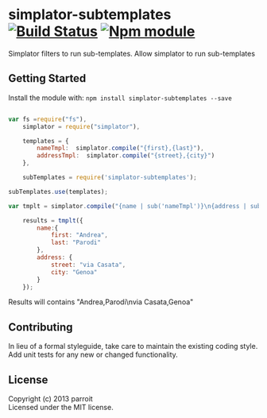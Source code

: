 # simplator-subtemplates [![Build Status](https://secure.travis-ci.org/parroit/simplator-subtemplates.png?branch=master)](http://travis-ci.org/parroit/simplator-subtemplates)  [![Npm module](https://badge.fury.io/js/simplator-subtemplates.png)](https://npmjs.org/package/simplator-subtemplates)

Simplator filters to run sub-templates.
Allow simplator to run sub-templates


## Getting Started
Install the module with: `npm install simplator-subtemplates --save`

```javascript

var fs =require("fs"),
    simplator = require("simplator"),

    templates = {
        nameTmpl:  simplator.compile("{first},{last}"),
        addressTmpl:  simplator.compile("{street},{city}")
    },

    subTemplates = require('simplator-subtemplates');

subTemplates.use(templates);

var tmplt = simplator.compile("{name | sub('nameTmpl')}\n{address | sub('addressTmpl') }"),

    results = tmplt({
        name:{
            first: "Andrea",
            last: "Parodi"
        },
        address: {
            street: "via Casata",
            city: "Genoa"
        }
    });
```

Results will contains "Andrea,Parodi\nvia Casata,Genoa"


## Contributing
In lieu of a formal styleguide, take care to maintain the existing coding style.
Add unit tests for any new or changed functionality.


## License
Copyright (c) 2013 parroit  
Licensed under the MIT license.
